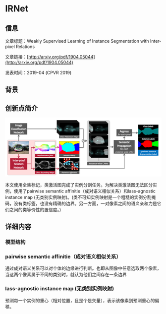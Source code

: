 # IRNet

## 信息

文章标题：Weakly Supervised Learning of Instance Segmentation with Inter-pixel Relations

文章链接：[http://arxiv.org/pdf/1904.05044](http://arxiv.org/pdf/1904.05044)

发表时间：2019-04 (CPVR 2019)


## 背景


## 创新点简介

![](../../../img/article/2022-03-24-11-04-21.png)

本文使用全集标记，类激活图完成了实例分割任务。为解决类激活图无法区分实例，使用了pairwise semantic affinitie（成对语义相似关系）和lass-agnostic instance map (无类别实例映射)。(类不可知实例映射是一个粗糙的实例分割掩码，没有类标签，也没有精确的边界。另一方面，一对像素之间的语义亲和力是它们之间的类等价性的置信度。)

## 详细内容

### 模型结构

### pairwise semantic affinitie（成对语义相似关系）
通过成对语义关系可以对个体的边缘进行判断。也即从图像中任意选取两个像素，当这两个像素属于不同的类别时，就认为他们之间存在一条边界

### lass-agnostic instance map (无类别实例映射)
预测每一个实例的重心（相对位置，且是个是矢量），表示该像素到预测重心的偏移。


